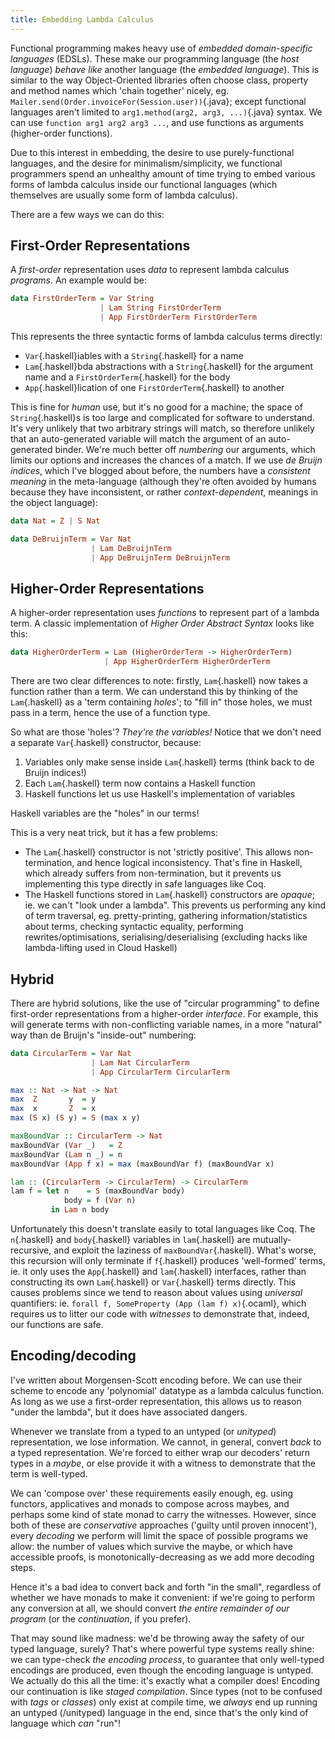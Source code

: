 ```yaml
---
title: Embedding Lambda Calculus
---
```


Functional programming makes heavy use of *embedded domain-specific languages*
(EDSLs). These make our programming language (the *host language*) *behave like*
another language (the *embedded language*). This is similar to the way
Object-Oriented libraries often choose class, property and method names which
'chain together' nicely,
eg. `Mailer.send(Order.invoiceFor(Session.user))`{.java}; except functional
languages aren't limited to `arg1.method(arg2, arg3, ...)`{.java} syntax. We can
use `function arg1 arg2 arg3 ...`, and use functions as arguments (higher-order
functions).

Due to this interest in embedding, the desire to use purely-functional
languages, and the desire for minimalism/simplicity, we functional programmers
spend an unhealthy amount of time trying to embed various forms of lambda
calculus inside our functional languages (which themselves are usually some form
of lambda calculus).

There are a few ways we can do this:

## First-Order Representations ##

A *first-order* representation uses *data* to represent lambda calculus
*programs*. An example would be:

```haskell
data FirstOrderTerm = Var String
                    | Lam String FirstOrderTerm
                    | App FirstOrderTerm FirstOrderTerm
```

This represents the three syntactic forms of lambda calculus terms directly:

 - `Var`{.haskell}iables with a `String`{.haskell} for a name
 - `Lam`{.haskell}bda abstractions with a `String`{.haskell} for the argument
   name and a `FirstOrderTerm`{.haskell} for the body
 - `App`{.haskell}lication of one `FirstOrderTerm`{.haskell} to another

This is fine for *human* use, but it's no good for a machine; the space of
`String`{.haskell}s is too large and complicated for software to
understand. It's very unlikely that two arbitrary strings will match, so
therefore unlikely that an auto-generated variable will match the argument of an
auto-generated binder. We're much better off *numbering* our arguments, which
limits our options and increases the chances of a match. If we use *de Bruijn
indices*, which I've blogged about before, the numbers have a *consistent
meaning* in the meta-language (although they're often avoided by humans because
they have inconsistent, or rather *context-dependent*, meanings in the object
language):

```haskell
data Nat = Z | S Nat

data DeBruijnTerm = Var Nat
                  | Lam DeBruijnTerm
                  | App DeBruijnTerm DeBruijnTerm
```

## Higher-Order Representations ##

A higher-order representation uses *functions* to represent part of a lambda
term. A classic implementation of *Higher Order Abstract Syntax* looks like
this:

```haskell
data HigherOrderTerm = Lam (HigherOrderTerm -> HigherOrderTerm)
                     | App HigherOrderTerm HigherOrderTerm
```

There are two clear differences to note: firstly, `Lam`{.haskell} now takes a
function rather than a term. We can understand this by thinking of the
`Lam`{.haskell} as a 'term containing *holes*'; to "fill in" those holes, we
must pass in a term, hence the use of a function type.

So what are those 'holes'? *They're the variables!* Notice that we don't need a separate `Var`{.haskell} constructor, because:

 1) Variables only make sense inside `Lam`{.haskell} terms (think back to de Bruijn indices!)
 2) Each `Lam`{.haskell} term now contains a Haskell function
 3) Haskell functions let us use Haskell's implementation of variables

Haskell variables are the "holes" in our terms!

This is a very neat trick, but it has a few problems:

 - The `Lam`{.haskell} constructor is not 'strictly positive'. This allows non-termination, and hence logical inconsistency. That's fine in Haskell, which already suffers from non-termination, but it prevents us implementing this type directly in safe languages like Coq.
 - The Haskell functions stored in `Lam`{.haskell} constructors are *opaque*; ie. we can't "look under a lambda". This prevents us performing any kind of term traversal, eg. pretty-printing, gathering information/statistics about terms, checking syntactic equality, performing rewrites/optimisations, serialising/deserialising (excluding hacks like lambda-lifting used in Cloud Haskell)

## Hybrid ##

There are hybrid solutions, like the use of "circular programming" to define first-order representations from a higher-order *interface*. For example, this will generate terms with non-conflicting variable names, in a more "natural" way than de Bruijn's "inside-out" numbering:

```haskell
data CircularTerm = Var Nat
                  | Lam Nat CircularTerm
                  | App CircularTerm CircularTerm

max :: Nat -> Nat -> Nat
max  Z       y  = y
max  x       Z  = x
max (S x) (S y) = S (max x y)

maxBoundVar :: CircularTerm -> Nat
maxBoundVar (Var _)   = Z
maxBoundVar (Lam n _) = n
maxBoundVar (App f x) = max (maxBoundVar f) (maxBoundVar x)

lam :: (CircularTerm -> CircularTerm) -> CircularTerm
lam f = let n    = S (maxBoundVar body)
            body = f (Var n)
         in Lam n body
```

Unfortunately this doesn't translate easily to total languages like Coq. The `n`{.haskell} and `body`{.haskell} variables in `lam`{.haskell} are mutually-recursive, and exploit the laziness of `maxBoundVar`{.haskell}. What's worse, this recursion will only terminate if `f`{.haskell} produces 'well-formed' terms, ie. it only uses the `App`{.haskell} and `lam`{.haskell} interfaces, rather than constructing its own `Lam`{.haskell} or `Var`{.haskell} terms directly. This causes problems since we tend to reason about values using *universal* quantifiers: ie. `forall f, SomeProperty (App (lam f) x)`{.ocaml}, which requires us to litter our code with *witnesses* to demonstrate that, indeed, our functions are safe.

## Encoding/decoding ##

I've written about Morgensen-Scott encoding before. We can use their scheme to encode any 'polynomial' datatype as a lambda calculus function. As long as we use a first-order representation, this allows us to reason "under the lambda", but it does have associated dangers.

Whenever we translate from a typed to an untyped (or *unityped*) representation, we lose information. We cannot, in general, convert *back* to a typed representation. We're forced to either wrap our decoders' return types in a *maybe*, or else provide it with a witness to demonstrate that the term is well-typed.

We can 'compose over' these requirements easily enough, eg. using functors, applicatives and monads to compose across maybes, and perhaps some kind of state monad to carry the witnesses. However, since both of these are *conservative* approaches ('guilty until proven innocent'), every *decoding* we perform will limit the space of possible programs we allow: the number of values which survive the maybe, or which have accessible proofs, is monotonically-decreasing as we add more decoding steps.

Hence it's a bad idea to convert back and forth "in the small", regardless of whether we have monads to make it convenient: if we're going to perform any conversion at all, we should convert *the entire remainder of our program* (or the *continuation*, if you prefer).

That may sound like madness: we'd be throwing away the safety of our typed language, surely? That's where powerful type systems really shine: we can type-check *the encoding process*, to guarantee that only well-typed encodings are produced, even though the encoding language is untyped. We actually do this all the time: it's exactly what a compiler does! Encoding our continuation is like *staged compilation*. Since types (not to be confused with *tags* or *classes*) only exist at compile time, we *always* end up running an untyped (/unityped) language in the end, since that's the only kind of language which *can* "run"!
